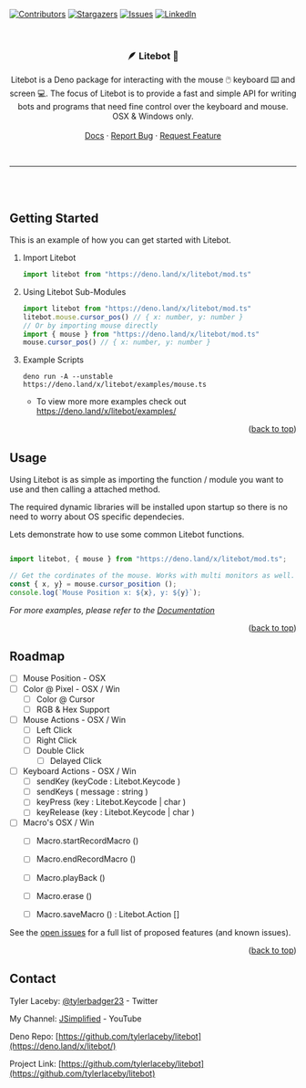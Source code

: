 <div id="top"></div>


[![Contributors][contributors-shield]][contributors-url]
[![Stargazers][stars-shield]][stars-url]
[![Issues][issues-shield]][issues-url]
[![LinkedIn][linkedin-shield]][linkedin-url]


<!-- PROJECT LOGO -->
<br />
<div align="center">
<h3 align="center"> 🪶 Litebot 🤖</h3>

  <p align="center">
    Litebot is a Deno package for interacting with the mouse 🖱️ keyboard ⌨️ and screen 💻. The
    focus of Litebot is to provide a fast and simple API for writing bots and programs that need
    fine control over the keyboard and mouse. OSX & Windows only.
    <br />
    <br />
    <a target="_blank" href="https://doc.deno.land/https://deno.land/x/litebot/mod.ts">Docs</a>
    ·
    <a target="_blank" href="https://github.com/tylerlaceby/litebot/issues">Report Bug</a>
    ·
    <a target="_blank" href="https://github.com/tylerlaceby/litebot/issues">Request Feature</a>
  </p>
</div>

<br/>
<hr/>
<br/>
<br/>


<!-- GETTING STARTED -->
## Getting Started

This is an example of how you can get started with Litebot.



1. Import Litebot
   ```ts
   import litebot from "https://deno.land/x/litebot/mod.ts"
   ```

2. Using Litebot Sub-Modules
   ```ts
   import litebot from "https://deno.land/x/litebot/mod.ts"
   litebot.mouse.cursor_pos() // { x: number, y: number }
   // Or by importing mouse directly
   import { mouse } from "https://deno.land/x/litebot/mod.ts"
   mouse.cursor_pos() // { x: number, y: number }
   ```
3. Example Scripts
   ```
   deno run -A --unstable https://deno.land/x/litebot/examples/mouse.ts
   ```
   * To view more more examples check out https://deno.land/x/litebot/examples/

<p align="right">(<a href="#top">back to top</a>)</p>



<!-- USAGE EXAMPLES -->
## Usage

Using Litebot is as simple as importing the function / module you want to use and then calling a attached method. 

The required dynamic libraries will be installed upon startup so there is no need to worry about OS specific dependecies.

Lets demonstrate how to use some common Litebot functions.

```ts

import litebot, { mouse } from "https://deno.land/x/litebot/mod.ts";

// Get the cordinates of the mouse. Works with multi monitors as well.
const { x, y} = mouse.cursor_position ();
console.log(`Mouse Position x: ${x}, y: ${y}`);


```

_For more examples, please refer to the [Documentation](https://doc.deno.land/https://deno.land/x/litebot/mod.ts)_

<p align="right">(<a href="#top">back to top</a>)</p>



<!-- ROADMAP -->
## Roadmap

- [ ] Mouse Position - OSX 
- [ ] Color @ Pixel - OSX / Win
    - [ ] Color @ Cursor
    - [ ] RGB & Hex Support
- [ ] Mouse Actions - OSX / Win
    - [ ] Left Click
    - [ ] Right Click
    - [ ] Double Click
        - [ ] Delayed Click

- [ ] Keyboard Actions - OSX / Win
    - [ ] sendKey (keyCode : Litebot.Keycode ) 
    - [ ] sendKeys ( message : string )
    - [ ] keyPress (key : Litebot.Keycode | char )
    - [ ] keyRelease (key : Litebot.Keycode | char )
- [ ] Macro's  OSX / Win
    - [ ] Macro.startRecordMacro () 
    - [ ] Macro.endRecordMacro () 
    - [ ] Macro.playBack ()
    - [ ] Macro.erase () 
    - [ ] Macro.saveMacro () : Litebot.Action []


See the [open issues](https://github.com/tylerlaceby/litebot/issues) for a full list of proposed features (and known issues).

<p align="right">(<a href="#top">back to top</a>)</p>





<!-- CONTACT -->
## Contact

Tyler Laceby: [@tylerbadger23](https://twitter.com/tylerbadger23) - Twitter

My Channel: [JSimplified](https://www.youtube.com/c/JSimplified) - YouTube

Deno Repo: [https://github.com/tylerlaceby/litebot](https://deno.land/x/litebot/)

Project Link: [https://github.com/tylerlaceby/litebot](https://github.com/tylerlaceby/litebot)




<!-- MARKDOWN LINKS & IMAGES -->
<!-- https://www.markdownguide.org/basic-syntax/#reference-style-links -->
[contributors-shield]: https://img.shields.io/github/contributors/tylerlaceby/litebot.svg?style=for-the-badge
[contributors-url]: https://github.com/tylerlaceby/litebot/graphs/contributors
[forks-shield]: https://img.shields.io/github/forks/tylerlaceby/litebot.svg?style=for-the-badge
[forks-url]: https://github.com/tylerlaceby/litebot/network/members
[stars-shield]: https://img.shields.io/github/stars/tylerlaceby/litebot.svg?style=for-the-badge
[stars-url]: https://github.com/tylerlaceby/litebot/stargazers
[issues-shield]: https://img.shields.io/github/issues/tylerlaceby/litebot.svg?style=for-the-badge
[issues-url]: https://github.com/tylerlaceby/litebot/issues
[license-shield]: https://img.shields.io/github/license/tylerlaceby/litebot.svg?style=for-the-badge
[license-url]: https://github.com/tylerlaceby/litebot/blob/master/LICENSE.txt
[linkedin-shield]: https://img.shields.io/badge/-LinkedIn-black.svg?style=for-the-badge&logo=linkedin&colorB=555
[linkedin-url]: https://linkedin.com/in/tyler-laceby-b94b27157